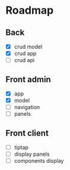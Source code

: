 # Roadmap

## Back

- [x] crud model
- [x] crud app
- [ ] crud api

## Front admin

- [x] app
- [x] model
- [ ] navigation
- [ ] panels

## Front client

- [ ] tiptap
- [ ] display panels
- [ ] components display 
